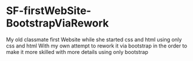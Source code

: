 # SF-firstWebSite-BootstrapViaRework
My old classmate first Website while she started css and html using only css and html 
With my own attempt to rework it via bootstrap in the order to make it more skilled with more details using only bootstrap 
